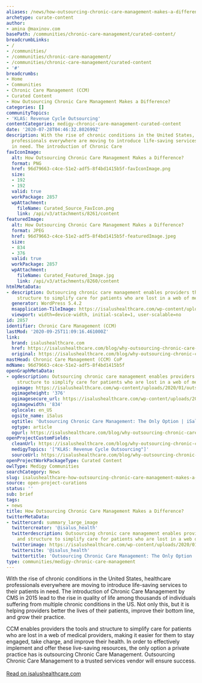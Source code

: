 ```yaml
---
aliases: /news/how-outsourcing-chronic-care-management-makes-a-difference
archetype: curate-content
author:
- amina @maxinov.com
basePath: /communities/chronic-care-management/curated-content/
breadcrumbLinks:
- /
- /communities/
- /communities/chronic-care-management/
- /communities/chronic-care-management/curated-content
- '#'
breadcrumbs:
- Home
- Communities
- Chronic Care Management (CCM)
- Curated Content
- How Outsourcing Chronic Care Management Makes a Difference?
categories: []
communityTopics:
- 'KLAS: Revenue Cycle Outsourcing'
contentCategories: medigy-chronic-care-management-curated-content
date: '2020-07-28T04:46:32.802699Z'
description: With the rise of chronic conditions in the United States, healthcare
  professionals everywhere are moving to introduce life-saving services to their patients
  in need. The introduction of Chronic Care
favIconImage:
  alt: How Outsourcing Chronic Care Management Makes a Difference?
  format: PNG
  href: 96d79663-c4ce-51e2-adf5-8f4bd1415b5f-favIconImage.png
  size:
  - 192
  - 192
  valid: true
  workPackage: 2857
  wpAttachment:
    fileName: Curated_Source_FavIcon.png
    link: /api/v3/attachments/8261/content
featuredImage:
  alt: How Outsourcing Chronic Care Management Makes a Difference?
  format: JPEG
  href: 96d79663-c4ce-51e2-adf5-8f4bd1415b5f-featuredImage.jpeg
  size:
  - 834
  - 376
  valid: true
  workPackage: 2857
  wpAttachment:
    fileName: Curated_Featured_Image.jpg
    link: /api/v3/attachments/8260/content
htmlMetaData:
- description: Outsourcing chronic care management enables providers the tools and
    structure to simplify care for patients who are lost in a web of medical providers.
  generator: WordPress 5.4.2
  msapplication-TileImage: https://isalushealthcare.com/wp-content/uploads/2019/04/cropped-favicon-270x270.png
  viewport: width=device-width, initial-scale=1, user-scalable=no
id: 2857
identifier: Chronic Care Management (CCM)
lastMod: '2020-09-25T11:09:16.461000Z'
link:
  brand: isalushealthcare.com
  href: https://isalushealthcare.com/blog/why-outsourcing-chronic-care-management-is-the-only-option-for-a-private-practice/
  original: https://isalushealthcare.com/blog/why-outsourcing-chronic-care-management-is-the-only-option-for-a-private-practice/
mastHead: Chronic Care Management (CCM) CoP
mdName: 96d79663-c4ce-51e2-adf5-8f4bd1415b5f
openGraphMetaData:
- ogdescription: Outsourcing chronic care management enables providers the tools and
    structure to simplify care for patients who are lost in a web of medical providers.
  ogimage: https://isalushealthcare.com/wp-content/uploads/2020/01/outsourceCCM.jpg
  ogimageheight: '376'
  ogimagesecure_url: https://isalushealthcare.com/wp-content/uploads/2020/01/outsourceCCM.jpg
  ogimagewidth: '834'
  oglocale: en_US
  ogsite_name: iSalus
  ogtitle: 'Outsourcing Chronic Care Management: The Only Option | iSalus'
  ogtype: article
  ogurl: https://isalushealthcare.com/blog/why-outsourcing-chronic-care-management-is-the-only-option-for-a-private-practice/
openProjectCustomFields:
  cleanUrl: https://isalushealthcare.com/blog/why-outsourcing-chronic-care-management-is-the-only-option-for-a-private-practice/
  medigyTopics: '["KLAS: Revenue Cycle Outsourcing"]'
  sourceUrl: https://isalushealthcare.com/blog/why-outsourcing-chronic-care-management-is-the-only-option-for-a-private-practice/
openProjectWorkPackageType: Curated Content
owlType: Medigy Communities
searchCategory: News
slug: isalushealthcare-how-outsourcing-chronic-care-management-makes-a-difference
source: open-project-curations
status: ''
sub: brief
tags:
- news
title: How Outsourcing Chronic Care Management Makes a Difference?
twitterMetaData:
- twittercard: summary_large_image
  twittercreator: '@isalus_health'
  twitterdescription: Outsourcing chronic care management enables providers the tools
    and structure to simplify care for patients who are lost in a web of medical providers.
  twitterimage: https://isalushealthcare.com/wp-content/uploads/2020/01/outsourceCCM.jpg
  twittersite: '@isalus_health'
  twittertitle: 'Outsourcing Chronic Care Management: The Only Option | iSalus'
type: communities/medigy-chronic-care-management
---
```


<p>With the rise of chronic conditions in the United States, healthcare professionals everywhere are moving to introduce life-saving services to their patients in need. The introduction of Chronic Care Management by CMS in 2015 lead to the rise in quality of life among thousands of individuals suffering from multiple chronic conditions in the US. Not only this, but it is helping providers better the lives of their patients, improve their bottom line, and grow their practice.</p><p>CCM enables providers the tools and structure to simplify care for patients who are lost in a web of medical providers, making it easier for them to stay engaged, take charge, and improve their health. In order to effectively implement and offer these live-saving resources, the only option a private practice has is outsourcing Chronic Care Management. Outsourcing Chronic Care Management to a trusted services vendor will ensure success.<br><br><a href="https://isalushealthcare.com/blog/why-outsourcing-chronic-care-management-is-the-only-option-for-a-private-practice/">Read on isalushealthcare.com</a></p>